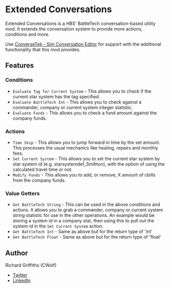 # Extended Conversations

Extended Conversations is a HBS' BattleTech conversation-based utility mod. It extends the conversation system to provide more actions, conditions and more.

Use [ConverseTek - Sim Conversation Editor](https://github.com/CWolfs/ConverseTek) for support with the additional functionality that this mod provides.

## Features

### Conditions

* `Evaluate Tag for Current System` - This allows you to check if the current star system has the tag specified.
* `Evaluate BattleTech Int` - This allows you to check against a commander, company or current system integer statistic.
* `Evaluate Funds` - This allows you to check a fund amount against the company funds.

### Actions

* `Time Skip` - This allows you to jump forward in time by the set amount. This processes the usual mechanics like healing, repairs and monthly fees.
* `Set Current System` - This allows you to set the current star system by star system id (e.g. starsystemdef_Smithon), with the option of using the calculated travel time or not.
* `Modify Funds` - This allows you to add, or remove, X amount of cbills from the company funds.

### Value Getters

* `Get BattleTech String` - This can be used in the above conditions and actions. It allows you to grab a commander, company or current system string statistic for use in the other operations. An example would be storing a system id in a company stat, then using this to pull out the system id in the `Set Current System` action.
* `Get BattleTech Int` - Same as above but for the return type of 'int'
* `Get BattleTech Float` - Same as above but for the return type of 'float'

## Author

Richard Griffiths (CWolf)
  * [Twitter](https://twitter.com/CWolf)
  * [LinkedIn](https://www.linkedin.com/in/richard-griffiths-436b7a19/)